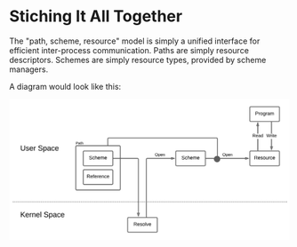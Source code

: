 # Stiching It All Together

The "path, scheme, resource" model is simply a unified interface for efficient inter-process communication.
Paths are simply resource descriptors. Schemes are simply resource types, provided by scheme managers.

A diagram would look like this:

![Diagram illustrating scheme resolution](./assets/scheme_resolution_diagram.png)
